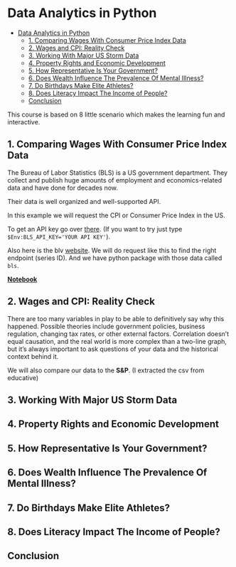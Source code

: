 # Data Analytics in Python

- [Data Analytics in Python](#data-analytics-in-python)
  - [1. Comparing Wages With Consumer Price Index Data](#1-comparing-wages-with-consumer-price-index-data)
  - [2. Wages and CPI: Reality Check](#2-wages-and-cpi-reality-check)
  - [3. Working With Major US Storm Data](#3-working-with-major-us-storm-data)
  - [4. Property Rights and Economic Development](#4-property-rights-and-economic-development)
  - [5. How Representative Is Your Government?](#5-how-representative-is-your-government)
  - [6. Does Wealth Influence The Prevalence Of Mental Illness?](#6-does-wealth-influence-the-prevalence-of-mental-illness)
  - [7. Do Birthdays Make Elite Athletes?](#7-do-birthdays-make-elite-athletes)
  - [8. Does Literacy Impact The Income of People?](#8-does-literacy-impact-the-income-of-people)
  - [Conclusion](#conclusion)


This course is based on 8 little scenario which makes the learning fun and interactive.

## 1. Comparing Wages With Consumer Price Index Data

The Bureau of Labor Statistics (BLS) is a US government department. They collect and publish huge amounts of employment and economics-related data and have done for decades now.

Their data is well organized and well-supported API.

In this example we will request the CPI or Consumer Price Index in the US.

To get an API key go over [there](https://data.bls.gov/registrationEngine/registerkey). (If you want to try just type ``$Env:BLS_API_KEY='YOUR API KEY'``).

Also here is the blv [website](https://beta.bls.gov/dataQuery/find?removeAll=1&q=computer). We will do request like this to find the right endpoint (series ID). And we have python package with those data called `bls`.

[**Notebook**](Comparing_wages.ipynb)

## 2. Wages and CPI: Reality Check

There are too many variables in play to be able to definitively say why this happened. Possible theories include government policies, business regulation, changing tax rates, or other external factors. Correlation doesn’t equal causation, and the real world is more complex than a two-line graph, but it’s always important to ask questions of your data and the historical context behind it.

We will also compare our data to the **S&P**. (I extracted the csv from educative)

## 3. Working With Major US Storm Data

## 4. Property Rights and Economic Development

## 5. How Representative Is Your Government?

## 6. Does Wealth Influence The Prevalence Of Mental Illness?

## 7. Do Birthdays Make Elite Athletes?

## 8. Does Literacy Impact The Income of People?

## Conclusion